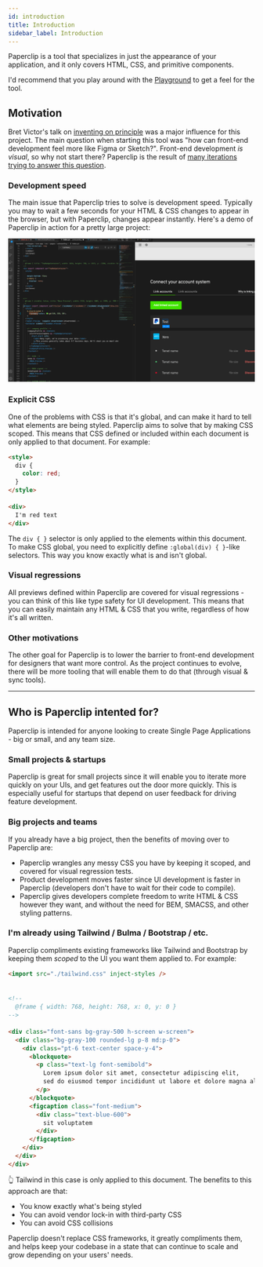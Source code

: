 ```yaml
---
id: introduction
title: Introduction
sidebar_label: Introduction
---
```


Paperclip is a tool that specializes in just the appearance of your application, and it only covers HTML, CSS, and primitive components.

I'd recommend that you play around with the [Playground](https://playground.paperclip.dev) to get a feel for the tool. 

## Motivation

Bret Victor's talk on [inventing on principle](https://www.youtube.com/watch?v=PUv66718DII&t=130s) was a major influence for this project. The main question when starting this tool was "how can front-end development feel more like Figma or Sketch?". Front-end development _is visual_, so why not start there? Paperclip is the result of [many iterations trying to answer this question](https://levelup.gitconnected.com/lessons-around-creating-ui-builders-46ceeaea327f). 

### Development speed

The main issue that Paperclip tries to solve is development speed. Typically you may to wait a few seconds for your HTML & CSS changes to appear in the browser, but with Paperclip, changes appear instantly. Here's a demo of Paperclip in action for a pretty large project:

![Captec.io onboarding](/img/super-fast.gif)


### Explicit CSS

One of the problems with CSS is that it's global, and can make it hard to tell what elements are being styled. Paperclip aims to solve that by making CSS scoped. This means that CSS defined or included within each document is only applied to that document. For example:

```html
<style>
  div {
    color: red;
  }
</style>

<div>
  I'm red text
</div>
```

The `div { }` selector is only applied to the elements within this document. To make CSS global, you need to explicitly define `:global(div) { }`-like selectors. This way you know exactly what is and isn't global. 


### Visual regressions


All previews defined within Paperclip are covered for visual regressions - you can think of this like type safety for UI development. This means that you can easily maintain any HTML & CSS that you write, regardless of how it's all written. 

### Other motivations

The other goal for Paperclip is to lower the barrier to front-end development for designers that want more control. As the project continues to evolve, there will be more tooling that will enable them to do that (through visual & sync tools).

---

## Who is Paperclip intented for?


Paperclip is intended for anyone looking to create Single Page Applications - big or small, and any team size. 

### Small projects & startups

Paperclip is great for small projects since it will enable you to iterate more quickly on your UIs, and get features out the door more quickly. This is especially useful for startups that depend on user feedback for driving feature development. 

### Big projects and teams

If you already have a big project, then the benefits of moving over to Paperclip are:

- Paperclip wrangles any messy CSS you have by keeping it scoped, and covered for visual regression tests.
- Product development moves faster since UI development is faster in Paperclip (developers don't have to wait for their code to compile).
- Paperclip gives developers complete freedom to write HTML & CSS however they want, and without the need for BEM, SMACSS, and other styling patterns.


### I'm already using Tailwind / Bulma / Bootstrap / etc.

Paperclip compliments existing frameworks like Tailwind and Bootstrap by keeping them _scoped_ to the UI you want them applied to. For example:

```html
<import src="./tailwind.css" inject-styles />


<!--
  @frame { width: 768, height: 768, x: 0, y: 0 }
-->

<div class="font-sans bg-gray-500 h-screen w-screen">
  <div class="bg-gray-100 rounded-lg p-8 md:p-0">
    <div class="pt-6 text-center space-y-4">
      <blockquote>
        <p class="text-lg font-semibold">
          Lorem ipsum dolor sit amet, consectetur adipiscing elit, 
          sed do eiusmod tempor incididunt ut labore et dolore magna aliqua.
        </p>
      </blockquote>
      <figcaption class="font-medium">
        <div class="text-blue-600">
          sit voluptatem
        </div>
      </figcaption>
    </div>
  </div>
</div>
```

👆 Tailwind in this case is only applied to this document. The benefits to this approach are that:

- You know exactly what's being styled
- You can avoid vendor lock-in with third-party CSS
- You can avoid CSS collisions

Paperclip doesn't replace CSS frameworks, it greatly compliments them, and helps keep your codebase in a state that can continue to scale and grow depending on your users' needs. 
